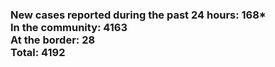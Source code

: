 ### New cases reported during the past 24 hours: 168*<br/>In the community: 4163<br/>At the border: 28<br/>Total: 4192